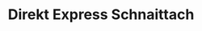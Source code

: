 ---
title: "Direkt Express Schnaittach"
url: /schnaittach/direkt-express-schnaittach/
shop: Autowerkstatt
---